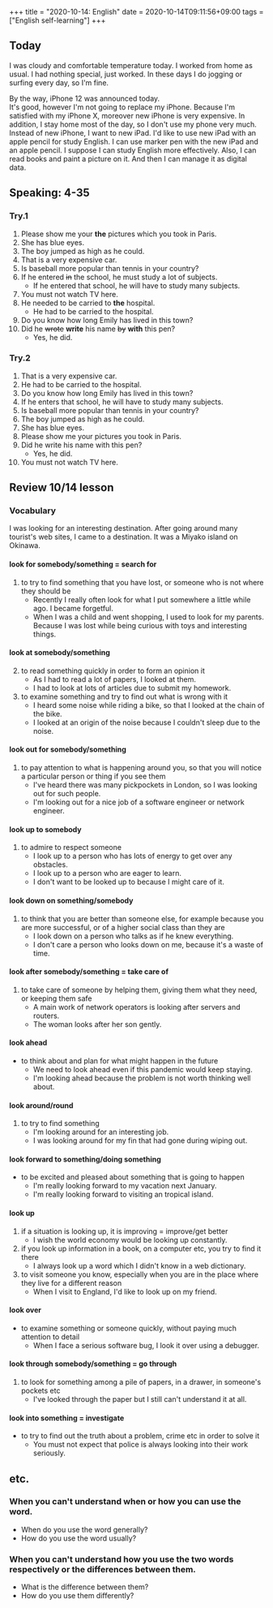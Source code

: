 +++
title =  "2020-10-14: English"
date = 2020-10-14T09:11:56+09:00
tags = ["English self-learning"]
+++

## Today

I was cloudy and comfortable temperature today.
I worked from home as usual.
I had nothing special, just worked.
In these days I do jogging or surfing every day, so I'm fine.

By the way, iPhone 12 was announced today.  
It's good, however I'm not going to replace my iPhone.
Because I'm satisfied with my iPhone X, moreover new iPhone is very expensive.
In addition, I stay home most of the day, so I don't use my phone very much.
Instead of new iPhone, I want to new iPad.
I'd like to use new iPad with an apple pencil for study English.
I can use marker pen with the new iPad and an apple pencil.
I suppose I can study English more effectively. 
Also, I can read books and paint a picture on it. 
And then I can manage it as digital data.

## Speaking: 4-35

### Try.1

1. Please show me your **the** pictures which you took in Paris.
2. She has blue eyes.
3. The boy jumped as high as he could.
4. That is a very expensive car.
5. Is baseball more popular than tennis in your country?
6. If he entered ~~in~~ the school, he must study a lot of subjects.
    - If he entered that school, he will have to study many subjects.
7. You must not watch TV here.
8. He needed to be carried to **the** hospital.
    - He had to be carried to the hospital.
9. Do you know how long Emily has lived in this town?
10. Did he ~~wrote~~ **write** his name ~~by~~ **with** this pen?
    - Yes, he did.

### Try.2

1. That is a very expensive car.
2. He had to be carried to the hospital.
3. Do you know how long Emily has lived in this town?
4. If he enters that school, he will have to study many subjects.
5. Is baseball more popular than tennis in your country?
6. The boy jumped as high as he could.
7. She has blue eyes.
8. Please show me your pictures you took in Paris.
9. Did he write his name with this pen?
    - Yes, he did.
10. You must not watch TV here.

## Review 10/14 lesson

### Vocabulary

I was looking for an interesting destination.
After going around many tourist's web sites, I came to a destination.
It was a Miyako island on Okinawa.

#### look for somebody/something = search for
1. to try to find something that you have lost, or someone who is not where they should be
    - Recently I really often look for what I put somewhere a little while ago. I became forgetful.
    - When I was a child and went shopping, I used to look for my parents.
        Because I was lost while being curious with toys and interesting things.

#### look at somebody/something
2. to read something quickly in order to form an opinion it
    - As I had to read a lot of papers, I looked at them.
    - I had to look at lots of articles due to submit my homework.
3. to examine something and try to find out what is wrong with it
    - I heard some noise while riding a bike, so that I looked at the chain of the bike.
    - I looked at an origin of the noise because I couldn't sleep due to the noise.

#### look out for somebody/something
1. to pay attention to what is happening around you, so that you will notice a particular person or thing if you see them
    - I've heard there was many pickpockets in London, so I was looking out for such people.
    - I'm looking out for a nice job of a software engineer or network engineer.
 
#### look up to somebody
1. to admire to respect someone
    - I look up to a person who has lots of energy to get over any obstacles.
    - I look up to a person who are eager to learn.
    - I don't want to be looked up to because I might care of it.

#### look down on something/somebody
1. to think that you are better than someone else, for example because you are more successful, or of a higher social class than they are
    - I look down on a person who talks as if he knew everything.
    - I don't care a person who looks down on me, because it's a waste of time.

#### look after somebody/something = take care of
1. to take care of someone by helping them, giving them what they need, or keeping them safe
    - A main work of network operators is looking after servers and routers.
    - The woman looks after her son gently.

#### look ahead
* to think about and plan for what might happen in the future
    - We need to look ahead even if this pandemic would keep staying.
    - I'm looking ahead because the problem is not worth thinking well about.

#### look around/round
1. to try to find something
    - I'm looking around for an interesting job.
    - I was looking around for my fin that had gone during wiping out.

#### look forward to something/doing something
* to be excited and pleased about something that is going to happen
    - I'm really looking forward to my vacation next January.
    - I'm really looking forward to visiting an tropical island.

#### look up
1. if a situation is looking up, it is improving = improve/get better
    - I wish the world economy would be looking up constantly.
2. if you look up information in a book, on a computer etc, you try to find it there
    - I always look up a word which I didn't know in a web dictionary.
3. to visit someone you know, especially when you are in the place where they live for a different reason
    - When I visit to England, I'd like to look up on my friend.

#### look over
* to examine something or someone quickly, without paying much attention to detail
    - When I face a serious software bug, I look it over using a debugger.

#### look through somebody/something = go through
1. to look for something among a pile of papers, in a drawer, in someone's pockets etc
    - I've looked through the paper but I still can't understand it at all.

#### look into something = investigate
* to try to find out the truth about a problem, crime etc in order to solve it
    - You must not expect that police is always looking into their work seriously.

## etc.

### When you can't understand when or how you can use the word.
* When do you use the word generally?
* How do you use the word usually?

### When you can't understand how you use the two words respectively or the differences between them.
* What is the difference between them?
* How do you use them differently?
